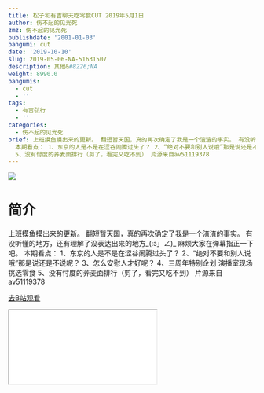 ```yaml
---
title: 松子和有吉聊天吃零食CUT 2019年5月1日
author: 伤不起的见光死
zmz: 伤不起的见光死
publishdate: '2001-01-03'
bangumi: cut
date: '2019-10-10'
slug: 2019-05-06-NA-51631507
description: 其他&#8226;NA
weight: 8990.0
bangumis:
  - cut
  - ''
tags:
  - 有吉弘行
  - ''
categories:
  - 伤不起的见光死
brief: 上班摸鱼摸出来的更新。 翻短暂天国，真的再次确定了我是一个渣渣的事实。 有没听懂的地方，还有理解了没表达出来的地方_(:з」∠)_ 麻烦大家在弹幕指正一下吧。
  本期看点： 1、东京的人是不是在涩谷闹腾过头了？ 2、“绝对不要和别人说哦”那是说还是不说呢？ 3、怎么安慰人才好呢？ 4、三周年特别企划 演播室现场挑选零食
  5、没有忖度的荞麦面排行（剪了，看完又吃不到） 片源来自av51119378
---
```

![](https://raw.githubusercontent.com/tcgriffith/owaraisite/master/static/tmpimg/a34f70957ec96dd6295e7e6efb7a65539c3b579b.jpg.480.jpg)
# 简介  
上班摸鱼摸出来的更新。
翻短暂天国，真的再次确定了我是一个渣渣的事实。
有没听懂的地方，还有理解了没表达出来的地方_(:з」∠)_
麻烦大家在弹幕指正一下吧。
本期看点：
1、东京的人是不是在涩谷闹腾过头了？
2、“绝对不要和别人说哦”那是说还是不说呢？
3、怎么安慰人才好呢？
4、三周年特别企划 演播室现场挑选零食 
5、没有忖度的荞麦面排行（剪了，看完又吃不到）
片源来自av51119378  

[去B站观看](https://www.bilibili.com/video/av51631507/)
<div class ="resp-container"><iframe class="testiframe" src="//player.bilibili.com/player.html?aid=51631507"", scrolling="no", allowfullscreen="true" > </iframe></div> 
